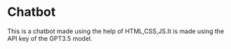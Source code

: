 # Chatbot
This is a chatbot made using the help of HTML,CSS,JS.It is made using the API key of the GPT3.5 model.

